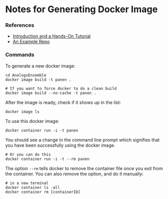 # Notes for Generating Docker Image

### References
- [Introduction and a Hands-On Tutorial](https://mp.weixin.qq.com/s?__biz=MzAxODI5ODMwOA==&mid=2666542689&idx=1&sn=aa29805d628b6f41866a7977e88a235f&chksm=80dcf2cab7ab7bdc5d3a60463f9dba0d3f19af54d6a5da5d5f7bb1b737bf72903a4442accbaf&scene=21#wechat_redirect)
- [An Example Repo](https://github.com/orian/cppenv/blob/master/Dockerfile)

### Commands

To generate a new docker image:

```
cd AnalogsEnsemble
docker image build -t panen .

# If you want to force docker to do a clean build
docker image build --no-cache -t panen .
``` 

After the image is ready, check if it shows up in the list:

```
docker image ls
```

To use this docker image:

```
docker container run -i -t panen
```

You should see a change in the command line prompt which signifies that you have been successfully using the docker image.

```
# Or you can do this
docker container run -i -t --rm panen
```

The option `--rm` tells docker to remove the container file once you exit from the container. You can also remove the option, and do it manually:

```
# in a new terminal
docker container ls -all
docker container rm [containerID]
```

